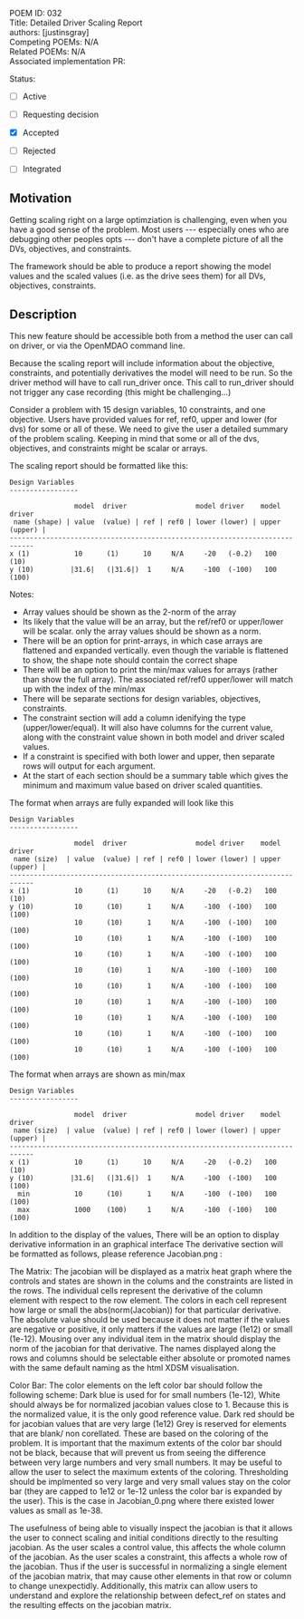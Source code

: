 POEM ID: 032  
Title: Detailed Driver Scaling Report  
authors: [justinsgray]    
Competing POEMs: N/A   
Related POEMs: N/A  
Associated implementation PR:  

Status:  

- [ ] Active  
- [ ] Requesting decision  
- [x] Accepted  
- [ ] Rejected  
- [ ] Integrated  



Motivation
----------
Getting scaling right on a large optimziation is challenging, 
even when you have a good sense of the problem. 
Most users --- especially ones who are debugging other peoples opts ---
don't have a complete picture of all the DVs, objectives, and constraints. 

The framework should be able to produce a report showing the model values and the scaled values (i.e. as the drive sees them) for all DVs, objectives, constraints. 


Description
-----------

This new feature should be accessible both from a method the user can call on driver, 
or via the OpenMDAO command line. 

Because the scaling report will include information about the objective, constraints, 
and potentially derivatives the model will need to be run. 
So the driver method will have to call run_driver once. 
This call to run_driver should not trigger any case recording (this might be challenging...)


Consider a problem with 15 design variables, 10 constraints, and one objective. 
Users have provided values for ref, ref0, upper and lower (for dvs) for some or all of these.
We need to give the user a detailed summary of the problem scaling. 
Keeping in mind that some or all of the dvs, objectives, 
and constraints might be scalar or arrays. 


The scaling report should be formatted like this: 

```
Design Variables
-----------------

                model  driver                 model driver    model  driver 
 name (shape) | value  (value) | ref | ref0 | lower (lower) | upper (upper) | 
----------------------------------------------------------------------------
x (1)           10      (1)      10     N/A     -20   (-0.2)   100    (10)    
y (10)         |31.6|   (|31.6|)  1     N/A     -100  (-100)   100    (100)    

```

Notes: 

- Array values should be shown as the 2-norm of the array
- Its likely that  the value will be an array, but the ref/ref0 or upper/lower will be scalar. 
  only the array values should be shown as a norm. 
- There will be an option for print-arrays, in which case arrays are flattened and expanded vertically. 
  even though the variable is flattened to show, the shape note should contain the correct shape 
- There will be an option to print the min/max values for arrays (rather than show the full array). 
  The associated ref/ref0 upper/lower will match up with the index of the min/max
- There will be separate sections for design variables, objectives, constraints. 
- The constraint section will add a column idenifying the type (upper/lower/equal). 
  It will also have columns for the current value, along with the constraint value shown in both model and driver scaled values. 
- If a constraint is specified with both lower and upper, then separate rows will output for each argument. 
- At the start of each section should be a summary table which gives the minimum and maximum value based on driver scaled quantities. 


The format when arrays are fully expanded will look like this
```
Design Variables
-----------------

                model  driver                 model driver    model  driver 
 name (size)  | value  (value) | ref | ref0 | lower (lower) | upper (upper) | 
----------------------------------------------------------------------------
x (1)           10      (1)      10     N/A     -20   (-0.2)   100    (10)    
y (10)          10      (10)      1     N/A     -100  (-100)   100    (100)    
                10      (10)      1     N/A     -100  (-100)   100    (100)    
                10      (10)      1     N/A     -100  (-100)   100    (100)    
                10      (10)      1     N/A     -100  (-100)   100    (100)    
                10      (10)      1     N/A     -100  (-100)   100    (100)    
                10      (10)      1     N/A     -100  (-100)   100    (100)    
                10      (10)      1     N/A     -100  (-100)   100    (100)    
                10      (10)      1     N/A     -100  (-100)   100    (100)    
                10      (10)      1     N/A     -100  (-100)   100    (100)    
                10      (10)      1     N/A     -100  (-100)   100    (100)    

```


The format when arrays are shown as min/max
```
Design Variables
-----------------

                model  driver                 model driver    model  driver 
 name (size)  | value  (value) | ref | ref0 | lower (lower) | upper (upper) | 
----------------------------------------------------------------------------
x (1)           10      (1)      10     N/A     -20   (-0.2)   100    (10)    
y (10)         |31.6|   (|31.6|)  1     N/A     -100  (-100)   100    (100)    
  min           10      (10)      1     N/A     -100  (-100)   100    (100)    
  max           1000    (100)     1     N/A     -100  (-100)   100    (100)    
```

In addition to the display of the values, There will be an option to display derivative information in an graphical interface
The derivative section will be formatted as follows, please reference Jacobian.png : 

The Matrix:
The jacobian will be displayed as a matrix heat graph where the controls and states are shown in the colums
and the constraints are listed in the rows. The individual cells represent the derivative of the column element
with respect to the row element. The colors in each cell represent how large or small the abs(norm(Jacobian)) 
for that particular derivative. The absolute value should be used because it does not matter if the values
are negative or positive, it only matters if the values are large (1e12) or small (1e-12). 
Mousing over any individual item in the matrix should display the norm of the jacobian for that derivative. 
The names displayed along the rows and columns should be selectable either absolute or promoted names with the same
default naming as the html XDSM visualisation. 

Color Bar:
The color elements on the left color bar should follow the following scheme:
Dark blue is used for for small numbers (1e-12),
White should always be for normalized jacobian values close to 1. Because this is the normalized value, it is 
the only good reference value. 
Dark red should be for jacobian values that are very large (1e12) 
Grey is reserved for elements that are blank/ non corellated. These are based on the coloring of the problem.
It is important that the maximum extents of the color bar should not be black, because that will prevent us from
seeing the difference between very large numbers and very small numbers.
It may be useful to allow the user to select the maximum extents of the coloring. 
Thresholding should be implmented so very large and very small values stay on the color bar (they are capped to 
1e12 or 1e-12 unless the color bar is expanded by the user). This is the case in Jacobian_0.png where there existed
lower values as small as 1e-38. 

The usefulness of being able to visually inspect the jacobian is that it allows the user to connect scaling and initial
conditions directly to the resulting jacobian. As the user scales a control value, this affects the whole column of the
jacobian. As the user scales a constraint, this affects a whole row of the jacobian. Thus if the user is successful in
normalizing a single element of the jacobian matrix, that may cause other elements in that row or column to change unexpectidly. 
Additionally, this matrix can allow users to understand and explore the relationship between defect_ref on states and the resulting
effects on the jacobian matrix. 